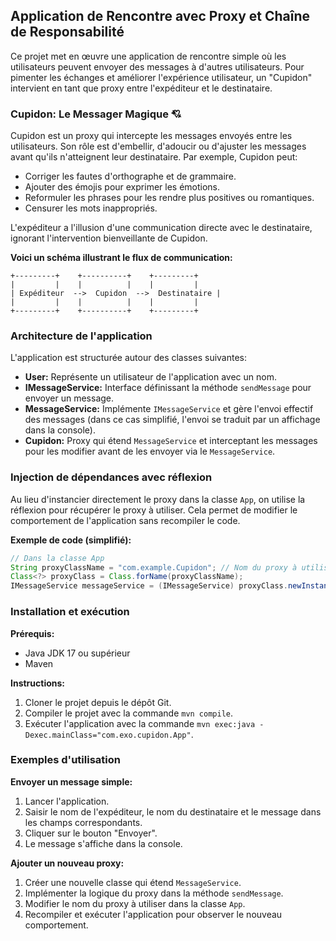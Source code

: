 ## Application de Rencontre avec Proxy et Chaîne de Responsabilité

Ce projet met en œuvre une application de rencontre simple où les utilisateurs peuvent envoyer des messages à d'autres utilisateurs. Pour pimenter les échanges et améliorer l'expérience utilisateur, un "Cupidon" intervient en tant que proxy entre l'expéditeur et le destinataire.

### Cupidon: Le Messager Magique 💘

Cupidon est un proxy qui intercepte les messages envoyés entre les utilisateurs. Son rôle est d'embellir, d'adoucir ou d'ajuster les messages avant qu'ils n'atteignent leur destinataire. Par exemple, Cupidon peut:

* Corriger les fautes d'orthographe et de grammaire.
* Ajouter des émojis pour exprimer les émotions.
* Reformuler les phrases pour les rendre plus positives ou romantiques.
* Censurer les mots inappropriés.

L'expéditeur a l'illusion d'une communication directe avec le destinataire, ignorant l'intervention bienveillante de Cupidon.

**Voici un schéma illustrant le flux de communication:**

```
+---------+    +----------+    +---------+
|         |    |          |    |         |
| Expéditeur  -->  Cupidon  -->  Destinataire |
|         |    |          |    |         |
+---------+    +----------+    +---------+
```

### Architecture de l'application

L'application est structurée autour des classes suivantes:

* **User:** Représente un utilisateur de l'application avec un nom.
* **IMessageService:** Interface définissant la méthode `sendMessage` pour envoyer un message.
* **MessageService:** Implémente `IMessageService` et gère l'envoi effectif des messages (dans ce cas simplifié, l'envoi se traduit par un affichage dans la console).
* **Cupidon:** Proxy qui étend `MessageService` et interceptant les messages pour les modifier avant de les envoyer via le `MessageService`.

### Injection de dépendances avec réflexion

Au lieu d'instancier directement le proxy dans la classe `App`, on utilise la réflexion pour récupérer le proxy à utiliser. Cela permet de modifier le comportement de l'application sans recompiler le code.

**Exemple de code (simplifié):**

```java
// Dans la classe App
String proxyClassName = "com.example.Cupidon"; // Nom du proxy à utiliser
Class<?> proxyClass = Class.forName(proxyClassName);
IMessageService messageService = (IMessageService) proxyClass.newInstance();
```

### Installation et exécution

**Prérequis:**

* Java JDK 17 ou supérieur
* Maven

**Instructions:**

1. Cloner le projet depuis le dépôt Git.
2. Compiler le projet avec la commande `mvn compile`.
3. Exécuter l'application avec la commande `mvn exec:java -Dexec.mainClass="com.exo.cupidon.App"`.

### Exemples d'utilisation

**Envoyer un message simple:**

1. Lancer l'application.
2. Saisir le nom de l'expéditeur, le nom du destinataire et le message dans les champs correspondants.
3. Cliquer sur le bouton "Envoyer".
4. Le message s'affiche dans la console.

**Ajouter un nouveau proxy:**

1. Créer une nouvelle classe qui étend `MessageService`.
2. Implémenter la logique du proxy dans la méthode `sendMessage`.
3. Modifier le nom du proxy à utiliser dans la classe `App`.
4. Recompiler et exécuter l'application pour observer le nouveau comportement.
